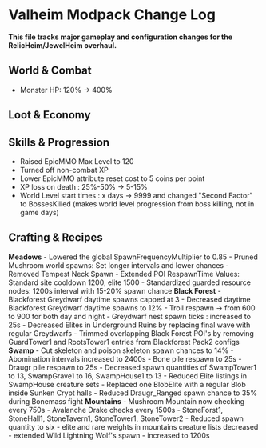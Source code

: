 # Valheim Modpack Change Log

**This file tracks major gameplay and configuration changes for the RelicHeim/JewelHeim overhaul.**

## World & Combat
- Monster HP: 120% -> 400%

## Loot & Economy

## Skills & Progression
- Raised EpicMMO Max Level to 120
- Turned off non-combat XP
- Lower EpicMMO attribute reset cost to 5 coins per point
- XP loss on death : 25%-50% -> 5-15%
- World Level start times : x days -> 9999 and changed "Second Factor" to BossesKilled (makes world level progression from boss killing, not in game days)

## Crafting & Recipes


**Meadows**
    - Lowered the global SpawnFrequencyMultiplier to 0.85
    - Pruned Mushroom world spawns: Set longer intervals and lower chances
    - Removed Tempest Neck Spawn
    - Extended POI RespawnTime Values: Standard site cooldown 1200, elite 1500
    - Standardized guarded resource nodes: 1200s interval with 15-20% spawn chance
**Black Forest**
    - Blackforest Greydwarf daytime spawns capped at 3
    - Decreased daytime Blackforest Greydwarf daytime spawns to 12%
    - Troll respawn -> from 600 to 900 for both day and night
    - Greydwarf nest spawn ticks : increased to 25s
    - Decreased Elites in Underground Ruins by replacing final wave with regular Greydwarfs
    - Trimmed overlapping Black Forest POI's by removing GuardTower1 and RootsTower1 entries from Blackforest Pack2 configs
**Swamp**
    - Cut skeleton and poison skeleton spawn chances to 14%
    - Abomination intervals increased to 2400s
    - Bone pile respawn to 25s
    - Draugr pile respawn to 25s
    - Decreased spawn quantities of SwampTower1 to 13, SwampGrave1 to 16, SwampHouse1 to 13
    - Reduced Elite listings in SwampHouse creature sets
    - Replaced one BlobElite with a regular Blob inside Sunken Crypt halls
    - Reduced Draugr_Ranged spawn chance to 35% during Bonemass fight
**Mountains**
    - Mushroom Mountain now checking every 750s
    - Avalanche Drake checks every 1500s
    - StoneForst1, StoneHall1, StoneTavern1, StoneTower1, StoneTower2 - Reduced spawn quantity to six
    - elite and rare weights in mountains creature lists decreased
    - extended Wild Lightning Wolf's spawn - increased to 1200s

